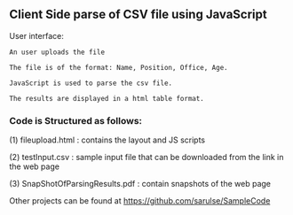 ## Client Side parse of CSV file using JavaScript ##

User interface:

    An user uploads the file

    The file is of the format: Name, Position, Office, Age.

    JavaScript is used to parse the csv file.
    
    The results are displayed in a html table format.

    
### Code is Structured as follows: ###

(1) fileupload.html : contains the layout and JS scripts

(2) testInput.csv : sample input file that can be downloaded from the link in the web page

(3) SnapShotOfParsingResults.pdf : contain snapshots of the web page

Other projects can be found at https://github.com/sarulse/SampleCode 

